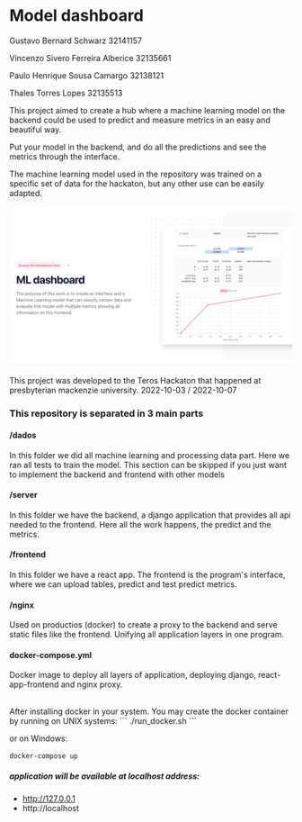 # Model dashboard

Gustavo Bernard Schwarz 32141157

Vincenzo Sivero Ferreira Alberice 32135661

Paulo Henrique Sousa Camargo 32138121

Thales Torres Lopes 32135513

This project aimed to create a hub where a machine learning model on the backend could be used to predict and measure metrics in an easy and beautiful way.

Put your model in the backend, and do all the predictions and see the metrics through the interface.

The machine learning model used in the repository was trained on a specific set of data for the hackaton, but any other use can be easily adapted.

![app](/front.png)

This project was developed to the Teros Hackaton that happened at presbyterian mackenzie university. 
2022-10-03 / 2022-10-07



### This repository is separated in 3 main parts
#### /dados 
In this folder we did all machine learning and processing data part. Here we ran all tests to train the model.
This section can be skipped if you just want to implement the backend and frontend with other models
<br>
#### /server 
In this folder we have the backend, a django application that provides all api needed to the frontend.
Here all the work happens, the predict and the metrics.
<br>
#### /frontend
In this folder we have a react app.
The frontend is the program's interface, where we can upload tables, predict and test predict metrics.
<br>

#### /nginx
Used on productios (docker) to create a proxy to the backend and serve static files like the frontend. Unifying all application layers in one program.
<br>

#### docker-compose.yml
Docker image to deploy all layers of application, deploying django, react-app-frontend and nginx proxy. 

<br>
After installing docker in your system. You may create the docker container by running on UNIX systems:
```
./run_docker.sh
```

or on Windows:

```
docker-compose up
```

##### application will be available at localhost address:

 - http://127.0.0.1
 - http://localhost





